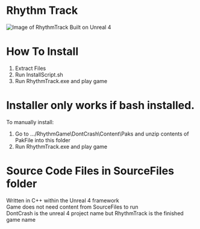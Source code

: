 # Rhythm Track

![Image of RhythmTrack](https://cdn.discordapp.com/attachments/454248926963564556/454251166814044181/RhythmTrack.png)
Built on Unreal 4

# How To Install
1. Extract Files 
2. Run InstallScript.sh
3. Run RhythmTrack.exe and play game

# Installer only works if bash installed. 
To manually install:
1. Go to .../RhythmGame\DontCrash\Content\Paks and unzip contents of PakFile into this folder
2. Run RhythmTrack.exe and play game

# Source Code Files in SourceFiles folder
Written in C++ within the Unreal 4 framework
<br>
Game does not need content from SourceFiles to run
<br>
DontCrash is the unreal 4 project name but RhythmTrack is the finished game name
